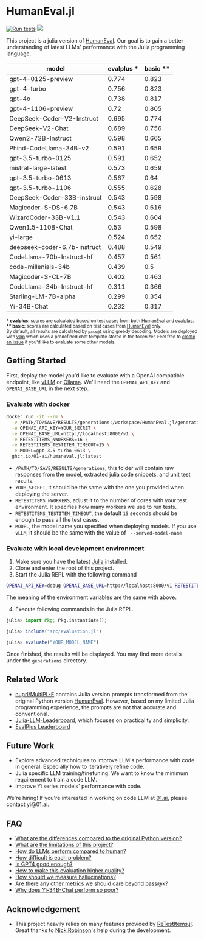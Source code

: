 # HumanEval.jl

[![Run tests](https://github.com/01-ai/HumanEval.jl/actions/workflows/ci.yml/badge.svg)](https://github.com/01-ai/HumanEval.jl/actions/workflows/ci.yml)
[![](https://img.shields.io/badge/Chat%20on%20Slack-%23generative--ai-ff69b4?logo=slack)](https://julialang.org/slack/)

This project is a julia version of [HumanEval](https://github.com/openai/human-eval). Our goal is to gain a better understanding of latest LLMs' performance with the Julia programming language.

|                        model | evalplus *| basic **|
|---------------------------------|----------|---------|
|              gpt-4-0125-preview |    0.774 |   0.823 |
|                     gpt-4-turbo |    0.756 |   0.823 |
|                          gpt-4o |    0.738 |   0.817 |
|              gpt-4-1106-preview |     0.72 |   0.805 |
|      DeepSeek-Coder-V2-Instruct |    0.695 |   0.774 |
|                DeepSeek-V2-Chat |    0.689 |   0.756 |
|              Qwen2-72B-Instruct |    0.598 |   0.665 |
|          Phind-CodeLlama-34B-v2 |    0.591 |   0.659 |
|              gpt-3.5-turbo-0125 |    0.591 |   0.652 |
|            mistral-large-latest |    0.573 |   0.659 |
|              gpt-3.5-turbo-0613 |    0.567 |    0.64 |
|              gpt-3.5-turbo-1106 |    0.555 |   0.628 |
|     DeepSeek-Coder-33B-instruct |    0.543 |   0.598 |
|             Magicoder-S-DS-6.7B |    0.543 |   0.616 |
|            WizardCoder-33B-V1.1 |    0.543 |   0.604 |
|               Qwen1.5-110B-Chat |     0.53 |   0.598 |
|                        yi-large |    0.524 |   0.652 |
|    deepseek-coder-6.7b-instruct |    0.488 |   0.549 |
|       CodeLlama-70b-Instruct-hf |    0.457 |   0.561 |
|             code-millenials-34b |    0.439 |     0.5 |
|               Magicoder-S-CL-7B |    0.402 |   0.463 |
|       CodeLlama-34b-Instruct-hf |    0.311 |   0.366 |
|            Starling-LM-7B-alpha |    0.299 |   0.354 |
|                     Yi-34B-Chat |    0.232 |   0.317 |

<sub>
<strong>* evalplus:</strong> scores are calculated based on test cases from both <a href="https://github.com/openai/human-eval">HumanEval</a> and <a href="https://github.com/evalplus/evalplus">evalplus</a>.<br>
<strong>** basic:</strong> scores are calculated based on test cases from <a href="https://github.com/openai/human-eval">HumanEval</a> only. <br>
By default, all results are calculated by <code>pass@1</code> using greedy decoding. Models are deployed with <a href="https://github.com/vllm-project/vllm">vllm</a> which uses a predefined chat template stored in the tokenizer. Feel free to <a href="https://github.com/01-ai/HumanEval.jl/issues">create an issue</a> if you'd like to evaluate some other models. <br>
</sub>

## Getting Started

First, deploy the model you'd like to evaluate with a OpenAI compatible endpoint, like [vLLM](https://docs.vllm.ai/en/latest/getting_started/quickstart.html#openai-compatible-server) or [Ollama](https://ollama.com/blog/openai-compatibility). We'll need the `OPENAI_API_KEY` and `OPENAI_BASE_URL` in the next step.

### Evaluate with docker

```bash
docker run -it --rm \
  -v /PATH/TO/SAVE/RESULTS/generations:/workspace/HumanEval.jl/generations \
  -e OPENAI_API_KEY=YOUR_SECRET \
  -e OPENAI_BASE_URL=http://localhost:8000/v1 \
  -e RETESTITEMS_NWORKERS=16 \
  -e RETESTITEMS_TESTITEM_TIMEOUT=15 \
  -e MODEL=gpt-3.5-turbo-0613 \
  ghcr.io/01-ai/humaneval.jl:latest
```

- `/PATH/TO/SAVE/RESULTS/generations`, this folder will contain raw responses from the model, extracted julia code snippets, and unit test results.
- `YOUR_SECRET`, it should be the same with the one you provided when deploying the server.
- `RETESTITEMS_NWORKERS`, adjust it to the number of cores with your test environment. It specifies how many workers we use to run tests.
- `RETESTITEMS_TESTITEM_TIMEOUT`, the default `15` seconds should be enough to pass all the test cases.
- `MODEL`, the model name you specified when deploying models. If you use `vLLM`, it should be the same with the value of ` --served-model-name`

### Evaluate with local development environment

1. Make sure you have the latest [Julia](https://julialang.org/downloads/) installed.
2. Clone and enter the root of this project.
3. Start the Julia REPL with the following command

```bash
OPENAI_API_KEY=debug OPENAI_BASE_URL=http://localhost:8000/v1 RETESTITEMS_NWORKERS=16 RETESTITEMS_TESTITEM_TIMEOUT=15 MODEL=gpt-3.5-turbo-0613 julia --project
```

The meaning of the environment variables are the same with above.

4. Execute following commands in the Julia REPL.

```jl
julia> import Pkg; Pkg.instantiate();

julia> include("src/evaluation.jl")

julia> evaluate("YOUR_MODEL_NAME")
```

Once finished, the results will be displayed. You may find more details under the `generations` directory.

## Related Work

- [nuprl/MultiPL-E](https://github.com/nuprl/MultiPL-E/blob/main/prompts/humaneval-jl-transform.jsonl) contains Julia version prompts transformed from the original Python version [HumanEval](https://github.com/openai/human-eval). However, based on my limited Julia programming experience, the prompts are not that accurate and conventional.
- [Julia-LLM-Leaderboard](https://github.com/svilupp/Julia-LLM-Leaderboard), which focuses on practicality and simplicity.
- [EvalPlus Leaderboard](https://evalplus.github.io/leaderboard.html)

## Future Work

- Explore advanced techniques to improve LLM's performance with code in general. Especially how to iteratively refine code.
- Julia specific LLM training/finetuning. We want to know the minimum requirement to train a code LLM.
- Improve Yi series models' performance with code.

We're hiring! If you're interested in working on code LLM at [01.ai](https://01.ai/), please contact [yi@01.ai](mailto:yi@01.ai).


## FAQ

- [What are the differences compared to the original Python version?](https://github.com/01-ai/HumanEval.jl/discussions/1)
- [What are the limitations of this project?](https://github.com/01-ai/HumanEval.jl/discussions/2)
- [How do LLMs perform compared to human?](https://github.com/01-ai/HumanEval.jl/discussions/3)
- [How difficult is each problem?](https://github.com/01-ai/HumanEval.jl/discussions/4)
- [Is GPT4 good enough?](https://github.com/01-ai/HumanEval.jl/discussions/5)
- [How to make this evaluation higher quality?](https://github.com/01-ai/HumanEval.jl/discussions/6)
- [How should we measure hallucinations?](https://github.com/01-ai/HumanEval.jl/discussions/7)
- [Are there any other metrics we should care beyond pass@k?](https://github.com/01-ai/HumanEval.jl/discussions/8)
- [Why does Yi-34B-Chat perform so poor?](https://github.com/01-ai/HumanEval.jl/discussions/9)

## Acknowledgement

- This project heavily relies on many features provided by [ReTestItems.jl](https://github.com/JuliaTesting/ReTestItems.jl). Great thanks to [Nick Robinson](https://github.com/nickrobinson251)'s help during the development.